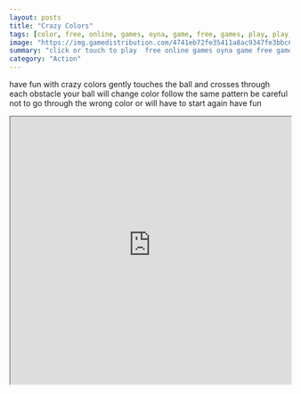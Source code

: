 ```yaml
---
layout: posts
title: "Crazy Colors"
tags: [color, free, online, games, oyna, game, free, games, play, play, games]
image: "https://img.gamedistribution.com/4741eb72fe35411a8ac9347fe3bbc6aa.jpg"
summary: "click or touch to play  free online games oyna game free games play play games"
category: "Action"
---
```


have fun with crazy colors gently touches the ball and crosses through each obstacle your ball will change color follow the same pattern be careful not to go through the wrong color or will have to start again have fun

<iframe width="100%" height="480px;" src="https://html5.gamedistribution.com/4741eb72fe35411a8ac9347fe3bbc6aa/"></iframe>